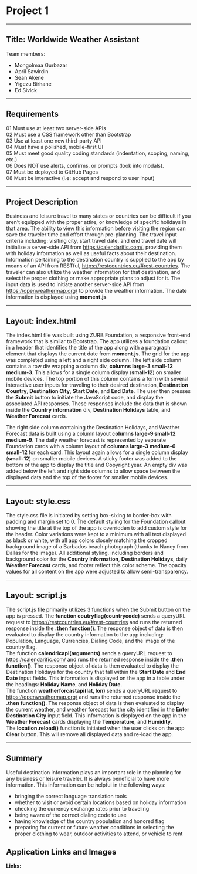 # Project 1  
___
## Title: Worldwide Weather Assistant
Team members:   
- Mongolmaa Gurbazar  
- April Sawirdin  
- Sean Akene  
- Yigezu Birhane  
- Ed Sivick  
___
## Requirements
01 Must use at least two server-side APIs  
02 Must use a CSS framework other than Bootstrap  
03 Use at least one new third-party API  
04 Must have a polished, mobile-first UI  
05 Must meet good quality coding standards (indentation, scoping, naming, etc.)  
06 Does NOT use alerts, confirms, or prompts (look into modals).  
07 Must be deployed to GitHub Pages  
08 Must be interactive (i.e: accept and respond to user input)  
___
## Project Description
Business and leisure travel to many states or countries can be difficult if you aren’t equipped with the proper attire, or knowledge of specific holidays in that area. The ability to view this information before visiting the region can save the traveler time and effort through pre-planning.  The travel input criteria including: visiting city, start travel date, and end travel date will initialize a server-side API from https://calendarific.com/, providing them with holiday information as well as useful facts about their destination.  Information pertaining to the destination country is supplied to the app by means of an API from RESTful, https://restcountries.eu/#rest-countries. The traveler can also utilize the weather information for that destination, and select the proper clothing or make appropriate plans to adjust for it.  The input data is used to initiate another server-side API from https://openweathermap.org/ to provide the weather information.  The date information is displayed using **moment.js**
___
## Layout: index.html
The index.html file was built using ZURB Foundation, a responsive front-end framework that is similar to Bootstrap.  The app utilizes a foundation callout in a header that identifies the title of the app along with a paragraph element that displays the current date from **moment.js**. The grid for the app was completed using a left and a right side column.  The left side column contains a row div wrapping a column div, **columns large-3 small-12 medium-3**.  This allows for a single column display (**small-12**) on smaller mobile devices.  The top portion of this column contains a form with several interactive user inputs for traveling to their desired destination, **Destination Country**, **Destination City**, **Start Date**, and **End Date**. The user then presses the **Submit** button to initiate the JavaScript code, and display the associated API responses.  These responses include the data that is shown  inside the **Country information** div, **Destination Holidays** table, and **Weather Forecast** cards. 

The right side column containing the Destination Holidays, and Weather Forecast data is built using a column layout **columns large-9 small-12 medium-9**. The daily weather forecast is represented by separate Foundation cards with a column layout of **columns large-3 medium-6 small-12** for each card. This layout again allows for a single column display (**small-12**) on smaller mobile devices. A sticky footer was added to the bottom of the app to display the title and Copyright year. An empty div was added below the left and right side columns to allow space between the displayed data and the top of the footer for smaller mobile devices.  
___
## Layout: style.css

The style.css file is initiated by setting box-sixing to border-box with padding and margin set to 0. The default styling for the Foundation callout showing the title at the top of the app is overridden to add custom style for the header. Color variations were kept to a minimum with all text displayed as black or white, with all app colors closely matching the cropped background image of a Barbados beach photograph (thanks to Nancy from Dallas for the image).  All additional styling, including borders and background color for the **Country Information**, **Destination Holidays**, daily **Weather Forecast** cards, and footer reflect this color scheme. The opacity values for all content on the app were adjusted to allow semi-transparency.
___
## Layout: script.js
The script.js file primarily utilizes 3 functions when the Submit button on the app is pressed. The **function coutryflag(countrycode)** sends a queryURL request to https://restcountries.eu/#rest-countries and runs the returned response inside the **.then function()**. The response object of data is then evaluated to display the country information to the app including: Population, Language, Currencies, Dialing Code, and the image of the country flag.  
The function **calendricapi(arguments)** sends a queryURL request to https://calendarific.com/ and runs the returned response inside the **.then function()**. The response object of data is then evaluated to display the Destination Holidays for the country that fall within the **Start Date** and **End Date** input fields.  This information is displayed on the app in a table under the headings: **Holiday Name**, and **Holiday Date**.  
The function **weatherforcastapi(lat, lon)** sends a queryURL request to https://openweathermap.org/ and runs the returned response inside the **.then function()**. The response object of data is then evaluated to display the current weather, and weather forecast for the city identified in the **Enter Destination City** input field.  This information is displayed on the app in the **Weather Forecast**  cards displaying the **Temperature**, and **Humidity**.  
The **location.reload()** function is initiated when the user clicks on the app **Clear** button.  This will remove all displayed data and re-load the app.
___
## Summary
 Useful destination information plays an important role in the planning for any business or leisure traveler.  It is always beneficial to have more information. This information can be helpful in the following ways:
 - bringing the correct language translation tools
 - whether to visit or avoid certain locations based on holiday information 
 - checking the currency exchange rates prior to traveling
 -  being aware of the correct dialing code to use
 - having knowledge of the country population and honored flag
 - preparing for current or future weather conditions in selecting the proper clothing to wear, outdoor activities to attend, or vehicle to rent  


## Application Links and Images  
**Links:**  